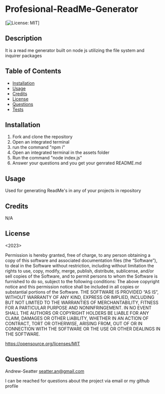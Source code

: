 # Profesional-ReadMe-Generator
  [![License: MIT](https://img.shields.io/badge/License-MIT-yellow.svg)]


## Description

It is a read me generator built on node js utilizing the file system and inquirer packages

## Table of Contents

- [Installation](#installation)
- [Usage](#usage)
- [Credits](#credits)
- [License](#license)
- [Questions](#Questions)
- [Tests](#tests)
## Installation

1. Fork and clone the repository
2. Open an integrated terminal
3. run the command "npm i"
4. Open an integrated terminal in the assets folder
5. Run the command "node index.js"
6. Answer your questions and you get your genrated README.md

## Usage

Used for generating ReadMe's in any of your projects in repository


## Credits
N/A

## License
<2023> <Andrew-Seatter>

Permission is hereby granted, free of charge, to any person obtaining a copy of this software and associated documentation files (the “Software”), to deal in the Software without restriction, including without limitation the rights to use, copy, modify, merge, publish, distribute, sublicense, and/or sell copies of the Software, and to permit persons to whom the Software is furnished to do so, subject to the following conditions:
      The above copyright notice and this permission notice shall be included in all copies or substantial portions of the Software.
      THE SOFTWARE IS PROVIDED “AS IS”, WITHOUT WARRANTY OF ANY KIND, EXPRESS OR IMPLIED, INCLUDING BUT NOT LIMITED TO THE WARRANTIES OF MERCHANTABILITY, FITNESS FOR A PARTICULAR PURPOSE AND NONINFRINGEMENT. IN NO EVENT SHALL THE AUTHORS OR COPYRIGHT HOLDERS BE LIABLE FOR ANY CLAIM, DAMAGES OR OTHER LIABILITY, WHETHER IN AN ACTION OF CONTRACT, TORT OR OTHERWISE, ARISING FROM, OUT OF OR IN CONNECTION WITH THE SOFTWARE OR THE USE OR OTHER DEALINGS IN THE SOFTWARE.

https://opensource.org/licenses/MIT
## Questions
Andrew-Seatter
seatter.an@gmail.com

I can be reached for questions about the project via email or my github profile
